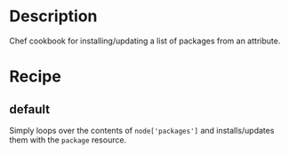 Description
===========

Chef cookbook for installing/updating a list of packages from an attribute.

Recipe
=======

default
-------

Simply loops over the contents of `node['packages']` and installs/updates them with the `package` resource.
